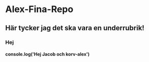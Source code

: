 # Alex-Fina-Repo
## Här tycker jag det ska vara en underrubrik!
### Hej
#### console.log('Hej Jacob och korv-alex')